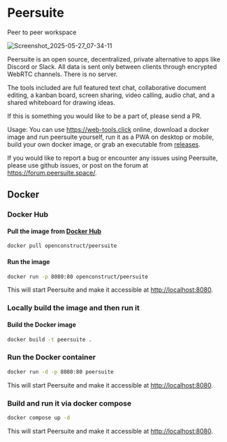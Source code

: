 # Peersuite
Peer to peer workspace

![Screenshot_2025-05-27_07-34-11](https://github.com/user-attachments/assets/6e197eff-dd5a-47dc-b69f-196911286f3b)



Peersuite is an open source, decentralized, private alternative to apps like Discord or Slack.
All data is sent only between clients through encrypted WebRTC channels. There is no server.

The tools included are full featured text chat, collaborative document editing, a kanban board, screen sharing, video calling, audio chat, and a shared whiteboard for drawing ideas.

If this is something you would like to be a part of, please send a PR.

Usage: You can use https://web-tools.click online, download a docker image and run peersuite yourself, run it as a PWA on desktop or mobile, build your own docker image, or grab an executable from [releases](https://github.com/openconstruct/Peersuite/releases). 

If you would like to report a bug or encounter any issues using Peersuite, please use github issues, or post on the forum at https://forum.peersuite.space/.



## Docker

### Docker Hub

#### Pull the image from [Docker Hub](https://hub.docker.com/repository/docker/openconstruct/peersuite)   
```bash
docker pull openconstruct/peersuite
```    

#### Run the image
```bash
docker run -p 8080:80 openconstruct/peersuite
```

This will start Peersuite and make it accessible at [http://localhost:8080](http://localhost:8080).

### Locally build the image and then run it
#### Build the Docker image
```bash
docker build -t peersuite .
```
### Run the Docker container
```bash
docker run -d -p 8080:80 peersuite
```

This will start Peersuite and make it accessible at [http://localhost:8080](http://localhost:8080).

### Build and run it via docker compose

```bash
docker compose up -d
```

This will start Peersuite and make it accessible at [http://localhost:8080](http://localhost:8080).
